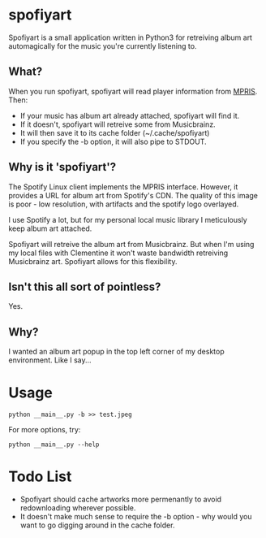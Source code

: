 # spofiyart

Spofiyart is a small application written in Python3 for retreiving album art automagically for the music you're currently listening to.

## What?

When you run spofiyart, spofiyart will read player information from [MPRIS](https://specifications.freedesktop.org/mpris-spec/latest/). Then:

- If your music has album art already attached, spofiyart will find it. 
- If it doesn't, spofiyart will retreive some from Musicbrainz. 
- It will then save it to its cache folder (~/.cache/spofiyart)
- If you specify the -b option, it will also pipe to STDOUT.

## Why is it 'spofiyart'?

The Spotify Linux client implements the MPRIS interface. However, it provides a URL for album art from Spotify's CDN. The quality of this image is poor - low resolution, with artifacts and the spotify logo overlayed. 

I use Spotify a lot, but for my personal local music library I meticulously keep album art attached.

Spofiyart will retreive the album art from Musicbrainz. But when I'm using my local files with Clementine it won't waste bandwidth retreiving Musicbrainz art. Spofiyart allows for this flexibility.

## Isn't this all sort of pointless?

Yes.

## Why?

I wanted an album art popup in the top left corner of my desktop environment. Like I say...

# Usage

```
python __main__.py -b >> test.jpeg
```

For more options, try:
```
python __main__.py --help
```

# Todo List

- Spofiyart should cache artworks more permenantly to avoid redownloading wherever possible.
- It doesn't make much sense to require the -b option - why would you want to go digging around in the cache folder.
